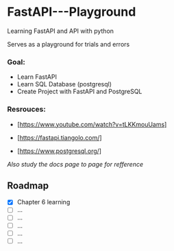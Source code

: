 # FastAPI---Playground

Learning FastAPI and API with python 

Serves as a playground for trials and errors

 ### Goal: 
 * Learn FastAPI
 * Learn SQL Database (postgresql)
 * Create Project with FastAPI and PostgreSQL

### Resrouces:

* [https://www.youtube.com/watch?v=tLKKmouUams]

* [https://fastapi.tiangolo.com/]

* [https://www.postgresql.org/]

_Also study the docs page to page for refference_

## Roadmap

- [x] Chapter 6 learning
- [ ] ...
- [ ] ...
- [ ] ...
- [ ] ...
- [ ] ...
